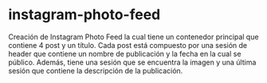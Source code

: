 # instagram-photo-feed
Creación de Instagram Photo Feed la cual tiene un contenedor principal que contiene 4 post y un título. Cada post está compuesto por una sesión de header que contiene un nombre de publicación y la fecha en la cual se público. Además, tiene una sesión que se encuentra la imagen y una última sesión que contiene la descripción de la publicación.
